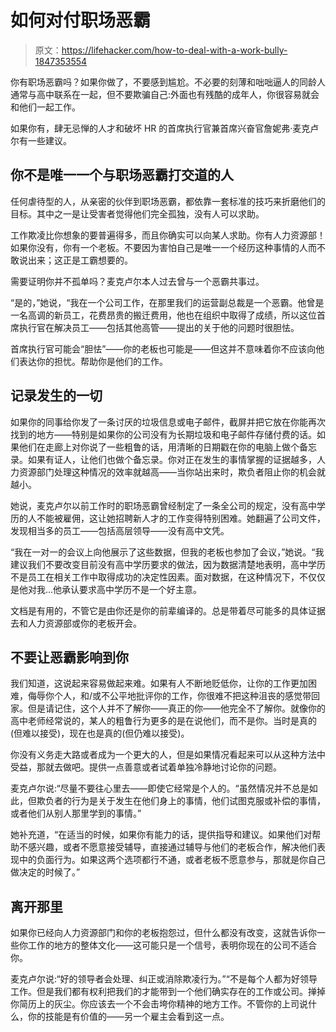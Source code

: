 # 如何对付职场恶霸

> 原文：<https://lifehacker.com/how-to-deal-with-a-work-bully-1847353554>

你有职场恶霸吗？如果你做了，不要感到尴尬。不必要的刻薄和咄咄逼人的同龄人通常与高中联系在一起，但不要欺骗自己:外面也有残酷的成年人，你很容易就会和他们一起工作。



如果你有，肆无忌惮的人才和破坏 HR 的首席执行官兼首席兴奋官詹妮弗·麦克卢尔有一些建议。

## **你不是唯一一个与职场恶霸打交道的人**

任何虐待型的人，从亲密的伙伴到职场恶霸，都依靠一套标准的技巧来折磨他们的目标。其中之一是让受害者觉得他们完全孤独，没有人可以求助。

工作欺凌比你想象的要普遍得多，而且你确实可以向某人求助。你有人力资源部！如果你没有，你有一个老板。不要因为害怕自己是唯一一个经历这种事情的人而不敢说出来；这正是工霸想要的。

需要证明你并不孤单吗？麦克卢尔本人过去曾与一个恶霸共事过。

“是的，”她说，“我在一个公司工作，在那里我们的运营副总裁是一个恶霸。他曾是一名高调的新员工，花费昂贵的搬迁费用，他也在组织中取得了成绩，所以这位首席执行官在解决员工——包括其他高管——提出的关于他的问题时很胆怯。

首席执行官可能会“胆怯”——你的老板也可能是——但这并不意味着你不应该向他们表达你的担忧。帮助你是他们的工作。

## **记录发生的一切**

如果你的同事给你发了一条讨厌的垃圾信息或电子邮件，截屏并把它放在你能再次找到的地方——特别是如果你的公司没有为长期垃圾和电子邮件存储付费的话。如果他们在走廊上对你说了一些粗鲁的话，用清晰的日期戳在你的电脑上做个备忘录。如果有证人，让他们也做个备忘录。你对正在发生的事情掌握的证据越多，人力资源部门处理这种情况的效率就越高——当你站出来时，欺负者阻止你的机会就越小。

她说，麦克卢尔以前工作时的职场恶霸曾经制定了一条全公司的规定，没有高中学历的人不能被雇佣，这让她招聘新人才的工作变得特别困难。她翻遍了公司文件，发现相当多的员工——包括高层领导——没有高中文凭。

“我在一对一的会议上向他展示了这些数据，但我的老板也参加了会议，”她说。“我建议我们不要改变目前没有高中学历要求的做法，因为数据清楚地表明，高中学历不是员工在相关工作中取得成功的决定性因素。面对数据，在这种情况下，不仅仅是他对我...他承认要求高中学历不是一个好主意。

文档是有用的，不管它是由你还是你的前辈编译的。总是带着尽可能多的具体证据去和人力资源部或你的老板开会。

## **不要让恶霸影响到你**

我们知道，这说起来容易做起来难。如果有人不断地贬低你，让你的工作更加困难，侮辱你个人，和/或不公平地批评你的工作，你很难不把这种沮丧的感觉带回家。但是请记住，这个人并不了解你——真正的你——他完全不了解你。就像你的高中老师经常说的，某人的粗鲁行为更多的是在说他们，而不是你。当时是真的(但难以接受)，现在也是真的(但仍难以接受)。

你没有义务走大路或者成为一个更大的人，但是如果情况看起来可以从这种方法中受益，那就去做吧。提供一点善意或者试着单独冷静地讨论你的问题。

麦克卢尔说:“尽量不要往心里去——即使它经常是个人的。“虽然情况并不总是如此，但欺负者的行为是关于发生在他们身上的事情，他们试图克服或补偿的事情，或者他们从别人那里学到的事情。”

她补充道，“在适当的时候，如果你有能力的话，提供指导和建议。如果他们对帮助不感兴趣，或者不愿意接受辅导，直接通过辅导与他们的老板合作，解决他们表现中的负面行为。如果这两个选项都行不通，或者老板不愿意参与，那就是你自己做决定的时候了。”

## **离开那里**

如果你已经向人力资源部门和你的老板抱怨过，但什么都没有改变，这就告诉你一些你工作的地方的整体文化——这可能只是一个信号，表明你现在的公司不适合你。

麦克卢尔说:“好的领导者会处理、纠正或消除欺凌行为。”“不是每个人都为好领导工作。但是我们都有权利把我们的才能带到一个他们确实存在的工作或公司。掸掉你简历上的灰尘。你应该去一个不会击垮你精神的地方工作。不管你的上司说什么，你的技能是有价值的——另一个雇主会看到这一点。